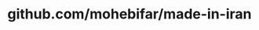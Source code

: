 ---
layout: post
title: github.com/mohebifar/made-in-iran
categories: link
tags: [انگلیسی, گیت‌هاب, برنامه‌نویسی]
---
